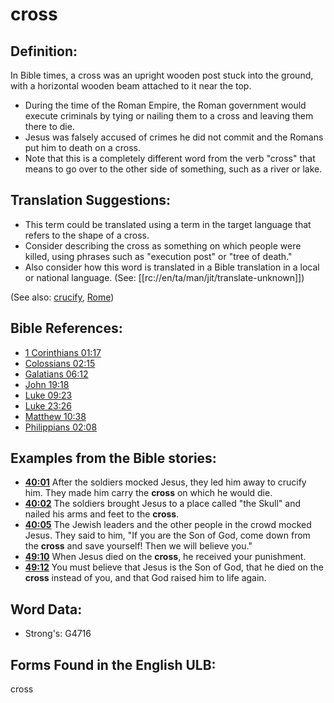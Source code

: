 # cross

## Definition:

In Bible times, a cross was an upright wooden post stuck into the ground, with a horizontal wooden beam attached to it near the top.

* During the time of the Roman Empire, the Roman government would execute criminals by tying or nailing them to a cross and leaving them there to die.
* Jesus was falsely accused of crimes he did not commit and the Romans put him to death on a cross.
* Note that this is a completely different word from the verb "cross" that means to go over to the other side of something, such as a river or lake.

## Translation Suggestions:

* This term could be translated using a term in the target language that refers to the shape of a cross.
* Consider describing the cross as something on which people were killed, using phrases such as "execution post" or "tree of death."
* Also consider how this word is translated in a Bible translation in a local or national language. (See: [[rc://en/ta/man/jit/translate-unknown]])

(See also: [crucify](../kt/crucify.md), [Rome](../names/rome.md))

## Bible References:

* [1 Corinthians 01:17](rc://en/tn/help/1co/01/17)
* [Colossians 02:15](rc://en/tn/help/col/02/15)
* [Galatians 06:12](rc://en/tn/help/gal/06/12)
* [John 19:18](rc://en/tn/help/jhn/19/18)
* [Luke 09:23](rc://en/tn/help/luk/09/23)
* [Luke 23:26](rc://en/tn/help/luk/23/26)
* [Matthew 10:38](rc://en/tn/help/mat/10/38)
* [Philippians 02:08](rc://en/tn/help/php/02/08)

## Examples from the Bible stories:

* __[40:01](rc://en/tn/help/obs/40/01)__ After the soldiers mocked Jesus, they led him away to crucify him. They made him carry the __cross__ on which he would die.
* __[40:02](rc://en/tn/help/obs/40/02)__ The soldiers brought Jesus to a place called "the Skull" and nailed his arms and feet to the __cross__.
* __[40:05](rc://en/tn/help/obs/40/05)__ The Jewish leaders and the other people in the crowd mocked Jesus. They said to him, "If you are the Son of God, come down from the __cross__ and save yourself! Then we will believe you."
* __[49:10](rc://en/tn/help/obs/49/10)__ When Jesus died on the __cross__, he received your punishment.
* __[49:12](rc://en/tn/help/obs/49/12)__ You must believe that Jesus is the Son of God, that he died on the __cross__ instead of you, and that God raised him to life again.

## Word Data:

* Strong's: G4716

## Forms Found in the English ULB:

cross

